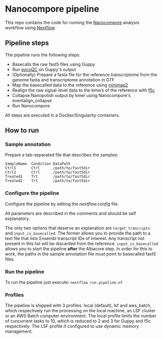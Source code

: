# Nanocompore pipeline
This repo contains the code for running the [Nanocompore](https://github.com/tleonardi/nancompore) analysis workflow using [Nextflow](https://www.nextflow.io/).

## Pipeline steps
The pipeline runs the following steps:

* Basecalls the raw fast5 files using Guppy
* Run [pycoQC](https://github.com/a-slide/pycoQC) on Guppy's output
* (Optionally) Prepare a fasta file for the reference transcriptome from the genome fasta and transcriptome annotation in GTF
* Map the basecalled data to the reference using [minimap2](https://github.com/lh3/minimap2)
* Realign the raw signal-level data to the kmers of the reference with [f5c](https://github.com/hasindu2008/f5c)
* Collapse Nanopolish output by kmer using Nanocompore's eventalign_collapse
* Run Nanocompore

All steps are executed in a Docker/Singularity containers.

## How to run

### Sample annotation
Prepare a tab-separated file that describes the samples:
```
SampleName  Condition DataPath
Ctrl1       Ctrl      /path/to/fast5dir
Ctrl2       Ctrl      /path/to/fast5dir
Treated1    Trt       /path/to/fast5dir
Treated2    Trt       /path/to/fast5dir
```

### Configure the pipeline
Configure the pipeline by editing the _nextflow.config_ file.

All parameters are described in the comments and should be self explanatory.

The only two options that deserve an explanation are `target_trancripts` and `input_is_basecalled`.
The former allows you to provide the path to a text file that lists Ensembl transcript IDs of interest. 
Any transcript not present in this list will be discarded from the reference.
`input_is_basecalled` allows you to start the pipeline __after__ the Albacore step. In order for this to work,
the paths in the sample annotation file must point to basecalled fast5 files.

### Run the pipeline
To run the pipeline just execute:
`nextflow run pipeline.nf`

### Profiles
The pipeline is shipped with 3 profiles: local (default), lsf and aws_batch, which respectively run the processing on the local
machine, an LSF cluster or an AWS Batch computer environment.
The local profile limits the number of cuncurrent tasks to 10, which is reduced to 2 and 3 for Guppy and f5c respectively.
The LSF profile if configured to use dynamic memory management.
